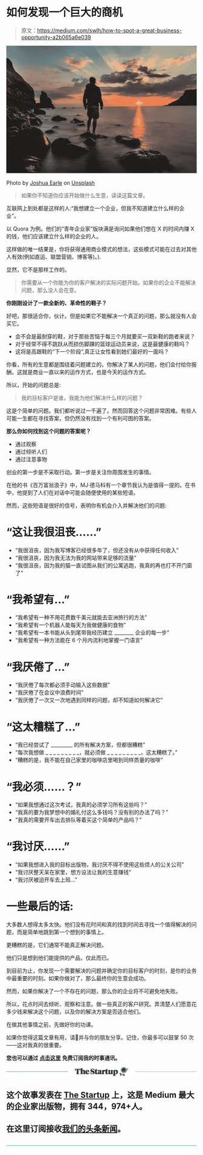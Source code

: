 # 如何发现一个巨大的商机

> 原文：<https://medium.com/swlh/how-to-spot-a-great-business-opportunity-a2b065a6e039>

![](img/7711c041235adaca850ad42241a0cb86.png)

Photo by [Joshua Earle](https://unsplash.com/photos/ICE__bo2Vws?utm_source=unsplash&utm_medium=referral&utm_content=creditCopyText) on [Unsplash](https://unsplash.com/@joshuaearle?utm_source=unsplash&utm_medium=referral&utm_content=creditCopyText)

> 如果你不知道你应该开始做什么生意，读读这篇文章。

互联网上到处都是这样的人:“我想建立一个企业，但我不知道建立什么样的企业”。

以 Quora 为例。他们的“青年企业家”版块满是询问如果他们想在 X 的时间内赚 X 的钱，他们应该建立什么样的企业的人。

这样做的唯一结果是，你将获得通用商业模式的想法，这些模式可能在过去对其他人有效(例如直运、联盟营销、博客等)。).

显然，它不是那样工作的。

> 你需要从一个你能为你的客户解决的实际问题开始。如果你的企业不能解决问题，那么没人会在意。

**你刚刚设计了一款全新的、革命性的鞋子？**

好吧，那很适合你，伙计。但是如果它不能解决一个真正的问题，那么就没有人会买它。

*   会不会是最耐穿的鞋，对于那些苦恼于每三个月就要买一双新鞋的跑者来说？
*   对于经常不得不跳跃从而损伤脚踝的篮球运动员来说，这是最健康的鞋吗？
*   这将是高跟鞋的“下一个阶段”,真正让女性看到她们最好的一面吗？

你看，所有的生意都是围绕着问题建立的。你解决了某人的问题，他们会付给你报酬。这就是商业一直以来的运作方式，也是今天的运作方式。

所以，开始的问题总是:

> 我的目标客户是谁，我能为他们解决什么样的问题？

这是个简单的问题。我们都听说过一千遍了。然而回答这个问题非常困难。有些人可能一生都在寻找答案，但仍然没有找到一个有利可图的答案。

**那么你如何找到这个问题的答案呢？**

*   通过观察
*   通过倾听人们
*   通过注意事物

创业的第一步是不采取行动。第一步是关注你周围发生的事情。

在他的书《百万富翁浪子》中，MJ·德马科有一个章节我认为是值得一提的。在书中，他提到了人们在对话中可能会随便使用的某些短语。

然而，这些短语是很好的信号，表明你有机会介入并解决他们的问题:

# “这让我很沮丧……”

*   “我很沮丧，因为我写博客已经很多年了，但还没有从中获得任何收入”
*   “我很沮丧，因为我无法为我的网站带来足够的流量”
*   “我很沮丧，因为我的猫一直试图从我们的公寓逃跑，我真的再也打不开门窗了”

# “我希望有…”

*   “我希望有一种不用花费数千美元就能去亚洲旅行的方法”
*   “我希望有一个机器人能每天为我做健康的食物”
*   “我希望有一本书能从头到尾带我经历建立 ________ 企业的每一步”
*   “我希望有一种方法能在 6 个月内流利地掌握一门语言”

# “我厌倦了…”

*   “我厌倦了每次都必须手动输入这些数据”
*   “我厌倦了在会议中浪费时间”
*   “我厌倦了一次又一次地遇到同样的问题，却不知道如何解决它”

# “这太糟糕了…”

*   “我已经尝试了 _________ 的所有解决方案，但都很糟糕”
*   “每次我想做 _ _ _ _ _ _ _ _ _，就必须做 _ _ _ _ _ _ _ _ _，这太糟糕了。”
*   “糟糕的是，我不能在自己家里的咖啡店里喝到同样质量的咖啡”

# “我必须……？”

*   “如果我想通过这次考试，我真的必须学习所有这些吗？”
*   “我真的要为我梦想中的婚礼付这么多钱吗？没有别的办法了吗？”
*   "我真的需要开车出去排队等着买这个简单的产品吗？"

# “我讨厌……”

*   “如果我想进入我的目标出版物，我讨厌不得不使用这些烦人的公关公司”
*   “我讨厌整天呆在家里，想方设法让我的生意赚钱”
*   “我讨厌被迫开车去上班…”

# 一些最后的话:

大多数人想得太多太快。他们没有花时间和真的找到时间去寻找一个值得解决的问题，而是简单地跳到第一个想到的事情上。

更糟糕的是，它们通常不能真正解决问题。

他们只是想到他们能提供的产品，仅此而已。

到目前为止，你发现一个需要解决的问题并确定你的目标客户的时刻，是你的业务中最重要的时刻。如果你做对了，那么最终你的生意会成功。

然而，如果你解决了一个不存在的问题，那么你的企业将不可避免地失败。

所以，花点时间去倾听、观察和注意。做一些真正的客户研究。弄清楚人们愿意花多少钱来解决这个问题，以及你的解决方案是否适合他们。

在做其他事情之前，先做好你的功课。

如果你觉得这篇文章有用，请👏并与你的朋友分享。记住，你最多可以鼓掌 50 次——这对我真的很重要。

**您也可以通过** [**点击这里**](https://mailchi.mp/b0d1e1fba452/struggle-first-thrive-later) **免费订阅我的时事通讯。**

[![](img/308a8d84fb9b2fab43d66c117fcc4bb4.png)](https://medium.com/swlh)

## 这个故事发表在 [The Startup](https://medium.com/swlh) 上，这是 Medium 最大的企业家出版物，拥有 344，974+人。

## 在这里订阅接收[我们的头条新闻](http://growthsupply.com/the-startup-newsletter/)。

[![](img/b0164736ea17a63403e660de5dedf91a.png)](https://medium.com/swlh)